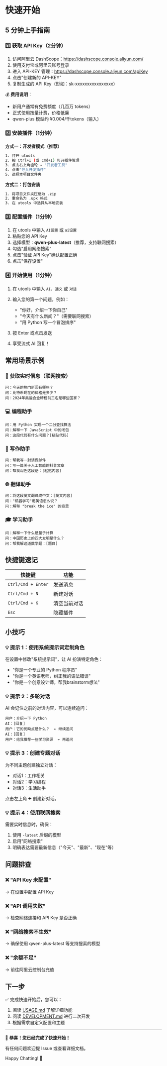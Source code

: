 # 快速开始

## 5 分钟上手指南

### 1️⃣ 获取 API Key（2分钟）

1. 访问阿里云 DashScope：https://dashscope.console.aliyun.com/
2. 使用支付宝或阿里云账号登录
3. 进入 API-KEY 管理：https://dashscope.console.aliyun.com/apiKey
4. 点击"创建新的 API-KEY"
5. 复制生成的 API Key（形如：sk-xxxxxxxxxxxxxxxx）

💰 **费用说明**：
- 新用户通常有免费额度（几百万 tokens）
- 正式使用按量计费，价格低廉
- qwen-plus 模型约 ¥0.004/千tokens（输入）

### 2️⃣ 安装插件（1分钟）

**方式一：开发者模式（推荐）**
```bash
1. 打开 utools
2. 按 Ctrl+I (或 Cmd+I) 打开插件管理
3. 点击右上角齿轮 → "开发者工具"
4. 点击"导入开发插件"
5. 选择本项目文件夹
```

**方式二：打包安装**
```bash
1. 将项目文件夹压缩为 .zip
2. 重命名为 .upx 格式
3. 在 utools 中选择从本地安装
```

### 3️⃣ 配置插件（1分钟）

1. 在 utools 中输入 `AI设置` 或 `ai设置`
2. 粘贴您的 API Key
3. 选择模型：**qwen-plus-latest**（推荐，支持联网搜索）
4. 勾选"启用网络搜索"
5. 点击"验证 API Key"确认配置正确
6. 点击"保存设置"

### 4️⃣ 开始使用（1分钟）

1. 在 utools 中输入 `AI`、`通义` 或 `对话`
2. 输入您的第一个问题，例如：
   - "你好，介绍一下你自己"
   - "今天有什么新闻？"（需要联网搜索）
   - "用 Python 写一个冒泡排序"

3. 按 Enter 或点击发送
4. 享受流式 AI 回复！

## 常用场景示例

### 📰 获取实时信息（联网搜索）
```
问：今天的热门新闻有哪些？
问：比特币现在的价格是多少？
问：2024年奥运会金牌榜前三名是哪些国家？
```

### 💻 编程助手
```
问：用 Python 实现一个二分查找算法
问：解释一下 JavaScript 中的闭包
问：这段代码有什么问题？[粘贴代码]
```

### 📝 写作助手
```
问：帮我写一封请假邮件
问：写一篇关于人工智能的科普文章
问：帮我润色这段话：[粘贴内容]
```

### 🌐 翻译助手
```
问：将这段英文翻译成中文：[英文内容]
问："机器学习"用英语怎么说？
问：解释 "break the ice" 的意思
```

### 🎓 学习助手
```
问：解释一下什么是量子计算
问：中国历史上的四大发明是什么？
问：帮我解这道数学题：[题目]
```

## 快捷键速记

| 快捷键 | 功能 |
|--------|------|
| `Ctrl/Cmd + Enter` | 发送消息 |
| `Ctrl/Cmd + N` | 新建对话 |
| `Ctrl/Cmd + K` | 清空当前对话 |
| `Esc` | 隐藏插件 |

## 小技巧

### 💡 提示 1：使用系统提示词定制角色
在设置中修改"系统提示词"，让 AI 扮演特定角色：
- "你是一个专业的 Python 程序员"
- "你是一个英语老师，纠正我的语法错误"
- "你是一个创意设计师，帮我brainstorm想法"

### 💡 提示 2：多轮对话
AI 会记住之前的对话内容，可以连续追问：
```
用户：介绍一下 Python
AI：[回复]
用户：它的优缺点是什么？  ← 继续追问
AI：[回复]
用户：给我推荐一些学习资源  ← 再追问
```

### 💡 提示 3：创建专题对话
为不同主题创建独立对话：
- 对话1：工作相关
- 对话2：学习编程
- 对话3：生活助手

点击左上角 ➕ 创建新对话。

### 💡 提示 4：使用联网搜索
需要实时信息时，确保：
1. 使用 `-latest` 后缀的模型
2. 启用"网络搜索"
3. 明确表达需要最新信息（"今天"、"最新"、"现在"等）

## 问题排查

### ❌ "API Key 未配置"
→ 在设置中配置 API Key

### ❌ "API 调用失败"
→ 检查网络连接和 API Key 是否正确

### ❌ "网络搜索不生效"
→ 确保使用 qwen-plus-latest 等支持搜索的模型

### ❌ "余额不足"
→ 前往阿里云控制台充值

## 下一步

✅ 完成快速开始后，您可以：
1. 阅读 [USAGE.md](USAGE.md) 了解详细功能
2. 阅读 [DEVELOPMENT.md](DEVELOPMENT.md) 进行二次开发
3. 根据需求自定义配置和主题

---

🎉 **恭喜！您已经完成了快速开始！**

有任何问题欢迎提 Issue 或查看详细文档。

Happy Chatting! 🚀

